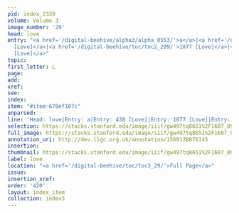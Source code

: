```yaml
---
pid: index_2339
volume: Volume 3
image_number: '29'
head: love
entry: "<a href='/digital-beehive/alpha3/alpha_0553/'>a</a>|<a href='/digital-beehive/num2/num_0541/'>438
  [Love]</a>|<a href='/digital-beehive/toc/toc2_209/'>1077 [Love]</a>|<a href='/digital-beehive/toc/toc2_423/'>4452
  [Love]</a>"
topic: 
first_letter: L
page: 
add: 
xref: 
see: 
index: 
item: "#item-678ef107c"
unparsed: 
line: 'Head: love|Entry: a|Entry: 438 [Love]|Entry: 1077 [Love]|Entry: 4452 [Love]|#item-678ef107c'
selection: https://stacks.stanford.edu/image/iiif/gw497tq8651%2F1607_0972/179,1944,713,104/full/0/default.jpg
full_image: https://stacks.stanford.edu/image/iiif/gw497tq8651%2F1607_0972/full/full/0/default.jpg
annotation_uri: http://dev.llgc.org.uk/annotation/1560178876145
insertion: 
thumbnail: https://stacks.stanford.edu/image/iiif/gw497tq8651%2F1607_0972/179,1944,713,104/150,/0/default.jpg
label: love
location: "<a href='/digital-beehive/toc/toc3_29/'>Full Page</a>"
issue: 
insertion_xref: 
order: '420'
layout: index_item
collection: index3
---
```

